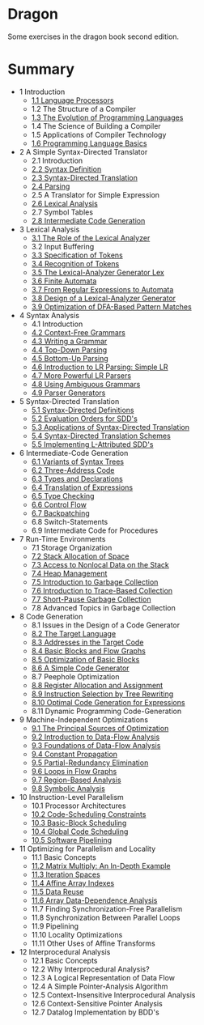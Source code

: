 Dragon
======

Some exercises in the dragon book second edition.

# Summary

* 1 Introduction
    * [1.1 Language Processors](01/1.1.ipynb)
    * 1.2 The Structure of a Compiler
    * [1.3 The Evolution of Programming Languages](01/1.3.ipynb)
    * 1.4 The Science of Building a Compiler
    * 1.5 Applications of Compiler Technology
    * [1.6 Programming Language Basics](01/1.6.ipynb)
* 2 A Simple Syntax-Directed Translator
    * 2.1 Introduction
    * [2.2 Syntax Definition](02/2.2.ipynb)
    * [2.3 Syntax-Directed Translation](02/2.3.ipynb)
    * [2.4 Parsing](02/2.4.ipynb)
    * 2.5 A Translator for Simple Expression
    * [2.6 Lexical Analysis](02/2.6.ipynb)
    * 2.7 Symbol Tables
    * [2.8 Intermediate Code Generation](02/2.8.ipynb)
* 3 Lexical Analysis
    * [3.1 The Role of the Lexical Analyzer](03/3.1.ipynb)
    * 3.2 Input Buffering
    * [3.3 Specification of Tokens](03/3.3.ipynb)
    * [3.4 Recognition of Tokens](03/3.4.ipynb)
    * [3.5 The Lexical-Analyzer Generator Lex](03/3.5.ipynb)
    * [3.6 Finite Automata](03/3.6.ipynb)
    * [3.7 From Regular Expressions to Automata](03/3.7.ipynb)
    * [3.8 Design of a Lexical-Analyzer Generator](03/3.8.ipynb)
    * [3.9 Optimization of DFA-Based Pattern Matches](03/3.9.ipynb)
* 4 Syntax Analysis
    * 4.1 Introduction
    * [4.2 Context-Free Grammars](04/4.2.ipynb)
    * [4.3 Writing a Grammar](04/4.3.ipynb)
    * [4.4 Top-Down Parsing](04/4.4.ipynb)
    * [4.5 Bottom-Up Parsing](04/4.5.ipynb)
    * [4.6 Introduction to LR Parsing: Simple LR](04/4.6.ipynb)
    * [4.7 More Powerful LR Parsers](04/4.7.ipynb)
    * [4.8 Using Ambiguous Grammars](04/4.8.ipynb)
    * [4.9 Parser Generators](04/4.9.ipynb)
* 5 Syntax-Directed Translation
    * [5.1 Syntax-Directed Definitions](05/5.1.ipynb)
    * [5.2 Evaluation Orders for SDD's](05/5.2.ipynb)
    * [5.3 Applications of Syntax-Directed Translation](05/5.3.ipynb)
    * [5.4 Syntax-Directed Translation Schemes](05/5.4.ipynb)
    * [5.5 Implementing L-Attributed SDD's](05/5.5.ipynb)
* 6 Intermediate-Code Generation
    * [6.1 Variants of Syntax Trees](06/6.1.ipynb)
    * [6.2 Three-Address Code](06/6.2.ipynb)
    * [6.3 Types and Declarations](06/6.3.ipynb)
    * [6.4 Translation of Expressions](06/6.4.ipynb)
    * [6.5 Type Checking](06/6.5.ipynb)
    * [6.6 Control Flow](06/6.6.ipynb)
    * [6.7 Backpatching](06/6.7.ipynb)
    * 6.8 Switch-Statements
    * 6.9 Intermediate Code for Procedures
* 7 Run-Time Environments
    * 7.1 Storage Organization
    * [7.2 Stack Allocation of Space](07/7.2.ipynb)
    * [7.3 Access to Nonlocal Data on the Stack](07/7.3.ipynb)
    * [7.4 Heap Management](07/7.4.ipynb)
    * [7.5 Introduction to Garbage Collection](07/7.5.ipynb)
    * [7.6 Introduction to Trace-Based Collection](07/7.6.ipynb)
    * [7.7 Short-Pause Garbage Collection](07/7.7.ipynb)
    * 7.8 Advanced Topics in Garbage Collection
* 8 Code Generation
    * 8.1 Issues in the Design of a Code Generator
    * [8.2 The Target Language](08/8.2.ipynb)
    * [8.3 Addresses in the Target Code](08/8.3.ipynb)
    * [8.4 Basic Blocks and Flow Graphs](08/8.4.ipynb)
    * [8.5 Optimization of Basic Blocks](08/8.5.ipynb)
    * [8.6 A Simple Code Generator](08/8.6.ipynb)
    * 8.7 Peephole Optimization
    * [8.8 Register Allocation and Assignment](08/8.8.ipynb)
    * [8.9 Instruction Selection by Tree Rewriting](08/8.9.ipynb)
    * [8.10 Optimal Code Generation for Expressions](08/8.10.ipynb)
    * 8.11 Dynamic Programming Code-Generation
* 9 Machine-Independent Optimizations
    * [9.1 The Principal Sources of Optimization](09/9.1.ipynb)
    * [9.2 Introduction to Data-Flow Analysis](09/9.2.ipynb)
    * [9.3 Foundations of Data-Flow Analysis](09/9.3.ipynb)
    * [9.4 Constant Propagation](09/9.4.ipynb)
    * [9.5 Partial-Redundancy Elimination](09/9.5.ipynb)
    * [9.6 Loops in Flow Graphs](09/9.6.ipynb)
    * [9.7 Region-Based Analysis](09/9.7.ipynb)
    * [9.8 Symbolic Analysis](09/9.8.ipynb)
* 10 Instruction-Level Parallelism
    * 10.1 Processor Architectures
    * [10.2 Code-Scheduling Constraints](10/10.2.ipynb)
    * [10.3 Basic-Block Scheduling](10/10.3.ipynb)
    * [10.4 Global Code Scheduling](10/10.4.ipynb)
    * [10.5 Software Pipelining](10/10.5.ipynb)
* 11 Optimizing for Parallelism and Locality
    * 11.1 Basic Concepts
    * [11.2 Matrix Multiply: An In-Depth Example](11/11.2.ipynb)
    * [11.3 Iteration Spaces](11/11.3.ipynb)
    * [11.4 Affine Array Indexes](11/11.4.ipynb)
    * [11.5 Data Reuse](11/11.5.ipynb)
    * [11.6 Array Data-Dependence Analysis](11/11.6.ipynb)
    * 11.7 Finding Synchronization-Free Parallelism
    * 11.8 Synchronization Between Parallel Loops
    * 11.9 Pipelining
    * 11.10 Locality Optimizations
    * 11.11 Other Uses of Affine Transforms
* 12 Interprocedural Analysis
    * 12.1 Basic Concepts
    * 12.2 Why Interprocedural Analysis?
    * 12.3 A Logical Representation of Data Flow
    * 12.4 A Simple Pointer-Analysis Algorithm
    * 12.5 Context-Insensitive Interprocedural Analysis
    * 12.6 Context-Sensitive Pointer Analysis
    * 12.7 Datalog Implementation by BDD's